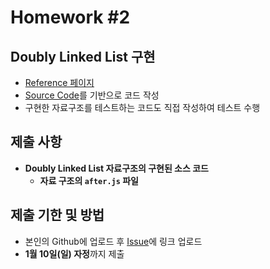 # Homework #2

## Doubly Linked List 구현

- [Reference 페이지](https://github.com/ai-creatv/algorithm_FDS18/tree/master/3_DataStructures/3_4_LinkedLists)
- [Source Code](https://github.com/ai-creatv/algorithm_FDS18/blob/master/3_DataStructures/3_4_LinkedLists/src/DLL/after.js)를 기반으로 코드 작성
- 구현한 자료구조를 테스트하는 코드도 직접 작성하여 테스트 수행

## 제출 사항

- **Doubly Linked List 자료구조의 구현된 소스 코드**
  - **자료 구조의 `after.js` 파일**

## 제출 기한 및 방법

- 본인의 Github에 업로드 후 [Issue](https://github.com/ai-creatv/algorithm_FDS18/issues)에 링크 업로드
- **1월 10일(일) 자정**까지 제출
